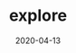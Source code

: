 ---
title: explore
date: 2020-04-13
lastmod: 
permalink: /blog/explore/
description: "AI 等前沿技术相关"
---